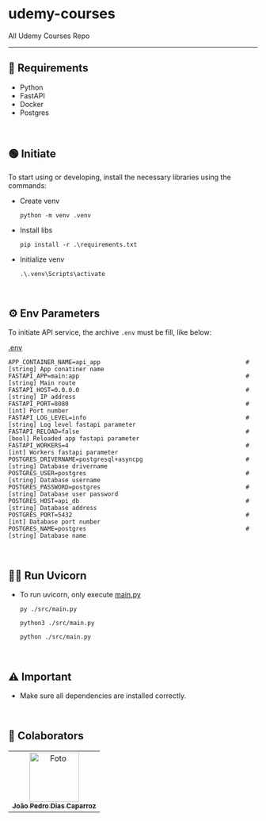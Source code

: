 # udemy-courses
All Udemy Courses Repo

---

## 🔩 Requirements

- Python
- FastAPI
- Docker
- Postgres

<br> 

## 🟢 Initiate
To start using or developing, install the necessary libraries using the commands:


* Create venv
    ```
    python -m venv .venv
    ```

* Install libs
    ```
    pip install -r .\requirements.txt
    ```

* Initialize venv
    ```
    .\.venv\Scripts\activate
    ```


<br> 

## ⚙️ Env Parameters

To initiate API service, the archive `.env` must be fill, like below:

[.env](/.env)
```
APP_CONTAINER_NAME=api_app                                         # [string] App conatiner name
FASTAPI_APP=main:app                                               # [string] Main route
FASTAPI_HOST=0.0.0.0                                               # [string] IP address
FASTAPI_PORT=8080                                                  # [int] Port number
FASTAPI_LOG_LEVEL=info                                             # [string] Log level fastapi parameter
FASTAPI_RELOAD=false                                               # [bool] Reloaded app fastapi parameter
FASTAPI_WORKERS=4                                                  # [int] Workers fastapi parameter
POSTGRES_DRIVERNAME=postgresql+asyncpg                             # [string] Database drivername 
POSTGRES_USER=postgres                                             # [string] Database username
POSTGRES_PASSWORD=postgres                                         # [string] Database user password
POSTGRES_HOST=api_db                                               # [string] Database address
POSTGRES_PORT=5432                                                 # [int] Database port number
POSTGRES_NAME=postgres                                             # [string] Database name
```

<br> 

## 🏃🏼 Run Uvicorn

- To run uvicorn, only execute [main.py](./src/main.py)
    ```
    py ./src/main.py
    ```
    ```
    python3 ./src/main.py
    ```
    ```
    python ./src/main.py
    ```


<br> 

## ⚠️ Important

- Make sure all dependencies are installed correctly.

<br> 

## 🤝 Colaborators

<table>
  <tr>
    <td align="center">
      <a href="https://www.linkedin.com/in/jo%C3%A3o-pedro-dias-caparroz-2b19a1161/" title="Linkedin Profile Icon">
        <img src="https://media.licdn.com/dms/image/C4D03AQHVyVT6CT6TFQ/profile-displayphoto-shrink_800_800/0/1595939105632?e=1724889600&v=beta&t=_pjNFXdW8VeM4IR5RhY9cgZ0NsAakg6EBEssgodCpwk" width="100px;" alt="Foto"/><br>
        <sub>
          <b>João Pedro Dias Caparroz</b>
        </sub>
      </a>
    </td>
  </tr>
</table>

<br>